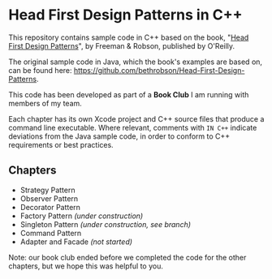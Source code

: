# Head First Design Patterns in C++
This repository contains sample code in C++ based on the book, "[Head First Design Patterns](http://shop.oreilly.com/product/9780596007126.do)", by Freeman & Robson, published by O'Reilly.

The original sample code in Java, which the book's examples are based on, can be found here: https://github.com/bethrobson/Head-First-Design-Patterns.

This code has been developed as part of a **Book Club** I am running with members of my team.

Each chapter has its own Xcode project and C++ source files that produce a command line executable. Where relevant, comments with <code>IN C++</code> indicate deviations from the Java sample code, in order to conform to C++ requirements or best practices.

## Chapters
* Strategy Pattern
* Observer Pattern
* Decorator Pattern
* Factory Pattern *(under construction)*
* Singleton Pattern *(under construction, see branch)*
* Command Pattern
* Adapter and Facade *(not started)*

Note: our book club ended before we completed the code for the other chapters, but we hope this was helpful to you.
